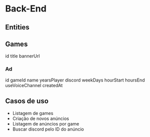 # Back-End

## Entities

## Games

id
title
bannerUrl

### Ad

id
gameId
name
yearsPlayer
discord
weekDays
hourStart
hoursEnd
useVoiceChannel
createdAt

## Casos de uso

- Listagem de games
- Criação de novos anúncios
- Listagem de anúncios por game
- Buscar discord pelo ID do anúncio
